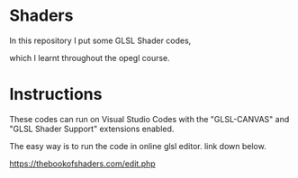 # Shaders
 In this repository I put some GLSL Shader codes,
 
 which I learnt throughout the opegl course.


<h1><b>Instructions</b></h1>

These codes can run on Visual Studio Codes with the "GLSL-CANVAS" and "GLSL Shader Support" extensions enabled.

The easy way is to run the code in online glsl editor. link down below.

https://thebookofshaders.com/edit.php
